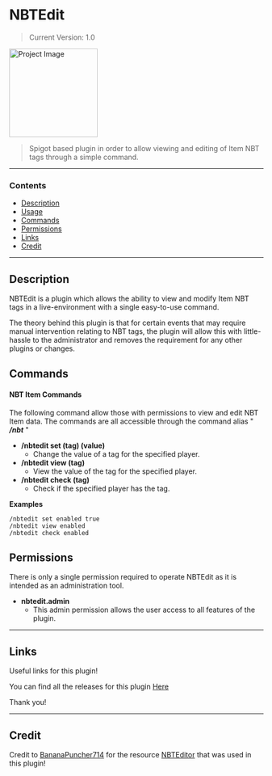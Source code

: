# NBTEdit
>Current Version: 1.0

<img align="centre" alt="Project Image" width="175px" src="https://i.imgur.com/5Igpcyn.png" />

<br />

> Spigot based plugin in order to allow viewing and editing of Item NBT tags through a simple command.

---

### Contents
- [Description](#description)
- [Usage](#usage)
- [Commands](#commands)
- [Permissions](#permissions)
- [Links](#links)
- [Credit](#credit)

---

## Description

NBTEdit is a plugin which allows the ability to view and modify Item NBT tags in a live-environment with a single easy-to-use command.

The theory behind this plugin is that for certain events that may require manual intervention relating to NBT tags, the plugin will allow this with little-hassle to the administrator and removes the requirement for any other plugins or changes.

## Commands
    
#### NBT Item Commands
The following command allow those with permissions to view and edit NBT Item data.
The commands are all accessible through the command alias " ***/nbt*** "


- **/nbtedit set (tag) (value)**
  - Change the value of a tag for the specified player.
- **/nbtedit view (tag)**
  - View the value of the tag for the specified player.
- **/nbtedit check (tag)**
  - Check if the specified player has the tag.
  
**Examples**
```
/nbtedit set enabled true
/nbtedit view enabled
/nbtedit check enabled
```

## Permissions

There is only a single permission required to operate NBTEdit as it is intended as an administration tool.

- **nbtedit.admin**
  - This admin permission allows the user access to all features of the plugin.

---

## Links

Useful links for this plugin!

You can find all the releases for this plugin [Here](https://github.com/TaylorBrennan/NBTEdit/releases)

Thank you!

---

## Credit

Credit to [BananaPuncher714](https://github.com/BananaPuncher714) for the resource [NBTEditor](https://github.com/BananaPuncher714/NBTEditor) that was used in this plugin!
